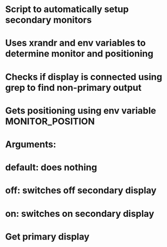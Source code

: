 # Script to automatically setup secondary monitors
# Uses xrandr and env variables to determine monitor and positioning
# Checks if display is connected using grep to find non-primary output
# Gets positioning using env variable MONITOR_POSITION
# Arguments:
#   default: does nothing
#   off: switches off secondary display
#   on: switches on secondary display
# Get primary display

